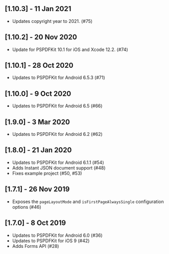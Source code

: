## [1.10.3] - 11 Jan 2021

- Updates copyright year to 2021. (#75)

## [1.10.2] - 20 Nov 2020

- Update for PSPDFKit 10.1 for iOS and Xcode 12.2. (#74)

## [1.10.1] - 28 Oct 2020

- Updates to PSPDFKit for Android 6.5.3 (#71)

## [1.10.0] - 9 Oct 2020

- Updates to PSPDFKit for Android 6.5 (#66)

## [1.9.0] - 3 Mar 2020

- Updates to PSPDFKit for Android 6.2 (#62)

## [1.8.0] - 21 Jan 2020

- Updates to PSPDFKit for Android 6.1.1 (#54)
- Adds Instant JSON document support (#48)
- Fixes example project (#50, #53)

## [1.7.1] - 26 Nov 2019

- Exposes the `pageLayoutMode` and `isFirstPageAlwaysSingle` configuration options (#46)

## [1.7.0] - 8 Oct 2019

- Updates to PSPDFKit for Android 6.0 (#36)
- Updates to PSPDFKit for iOS 9 (#42)
- Adds Forms API (#28)
